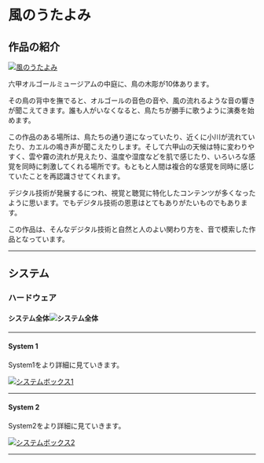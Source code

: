 # 風のうたよみ


## 作品の紹介

[![風のうたよみ](http://img.youtube.com/vi/Kt1RpMQv_q4/0.jpg)](http://www.youtube.com/watch?v=Kt1RpMQv_q4 "風のうたよみ")

六甲オルゴールミュージアムの中庭に、鳥の木彫が10体あります。

その鳥の背中を撫でると、オルゴールの音色の音や、風の流れるような音の響きが聞こえてきます。誰も人がいなくなると、鳥たちが勝手に歌うように演奏を始めます。

この作品のある場所は、鳥たちの通り道になっていたり、近くに小川が流れていたり、カエルの鳴き声が聞こえたりします。そして六甲山の天候は特に変わりやすく、雲や霧の流れが見えたり、温度や湿度などを肌で感じたり、いろいろな感覚を同時に刺激してくれる場所です。もともと人間は複合的な感覚を同時に感じていたことを再認識させてくれます。

デジタル技術が発展するにつれ、視覚と聴覚に特化したコンテンツが多くなったように思います。でもデジタル技術の恩恵はとてもありがたいものでもあります。

この作品は、そんなデジタル技術と自然と人のよい関わり方を、音で模索した作品となっています。



---



## システム

### ハードウェア

#### システム全体![システム全体](https://github.com/mathrax-s/rokko2020/blob/gh-pages/kazenoutayomi_system.svg?raw=true)

---

#### System 1

System1をより詳細に見ていきます。

[![システムボックス1](https://github.com/mathrax-s/rokko2020/blob/gh-pages/kazenoutayomi_system1.svg?raw=true)]("system_1")

---

#### System 2

System2をより詳細に見ていきます。

[![システムボックス2](https://github.com/mathrax-s/rokko2020/blob/gh-pages/kazenoutayomi_system2.svg?raw=true)]("system_2")



---
